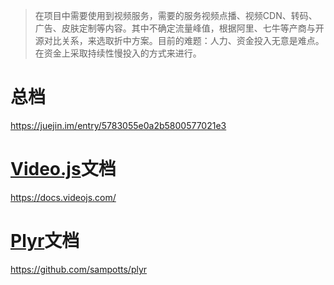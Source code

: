 > 在项目中需要使用到视频服务，需要的服务视频点播、视频CDN、转码、广告、皮肤定制等内容。其中不确定流量峰值，根据阿里、七牛等产商与开源对比关系，来选取折中方案。目前的难题：人力、资金投入无意是难点。在资金上采取持续性慢投入的方式来进行。

# 总档

https://juejin.im/entry/5783055e0a2b5800577021e3

# [Video.js](https://videojs.com/)文档

https://docs.videojs.com/

# [Plyr](https://plyr.io/)文档

https://github.com/sampotts/plyr


